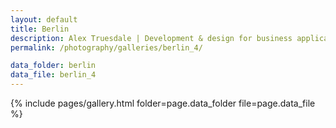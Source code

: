 ```yaml
---
layout: default
title: Berlin
description: Alex Truesdale | Development & design for business applications.. and photos on occasion.
permalink: /photography/galleries/berlin_4/

data_folder: berlin
data_file: berlin_4
---
```

{% include pages/gallery.html folder=page.data_folder file=page.data_file %}

